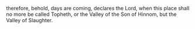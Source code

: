 therefore, behold, days are coming, declares the Lord, when this place shall no more be called Topheth, or the Valley of the Son of Hinnom, but the Valley of Slaughter.
